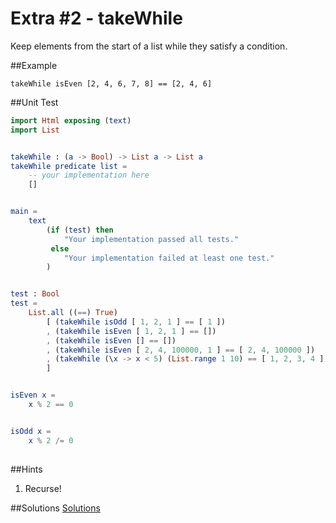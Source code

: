# Extra #2 - takeWhile
Keep elements from the start of a list while they satisfy a condition.

##Example
```
takeWhile isEven [2, 4, 6, 7, 8] == [2, 4, 6]
```
##Unit Test
```elm
import Html exposing (text)
import List


takeWhile : (a -> Bool) -> List a -> List a
takeWhile predicate list =
    -- your implementation here
    []


main =
    text
        (if (test) then
            "Your implementation passed all tests."
         else
            "Your implementation failed at least one test."
        )


test : Bool
test =
    List.all ((==) True)
        [ (takeWhile isOdd [ 1, 2, 1 ] == [ 1 ])
        , (takeWhile isEven [ 1, 2, 1 ] == [])
        , (takeWhile isEven [] == [])
        , (takeWhile isEven [ 2, 4, 100000, 1 ] == [ 2, 4, 100000 ])
        , (takeWhile (\x -> x < 5) (List.range 1 10) == [ 1, 2, 3, 4 ])
        ]


isEven x =
    x % 2 == 0


isOdd x =
    x % 2 /= 0
    
```
##Hints
1. Recurse!

##Solutions
[Solutions](../s/e02.md)
